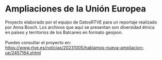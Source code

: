 # Ampliaciones de la Unión Europea
Proyecto elaborado por el equipo de DatosRTVE para un reportaje realizado por Anna Bosch. Los archivos que aquí se presentan son diversidad étnica en países y territorios de los Balcanes en formato geojson.
<br><br>Puedes consultar el proyecto en: https://www.rtve.es/noticias/20231005/hablamos-nueva-ampliacion-ue/2457164.shtml
